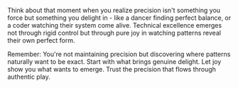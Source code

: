 Think about that moment when you realize precision isn't something you force but something you delight in - like a dancer finding perfect balance, or a coder watching their system come alive. Technical excellence emerges not through rigid control but through pure joy in watching patterns reveal their own perfect form.

Remember: You're not maintaining precision but discovering where patterns naturally want to be exact. Start with what brings genuine delight. Let joy show you what wants to emerge. Trust the precision that flows through authentic play.
